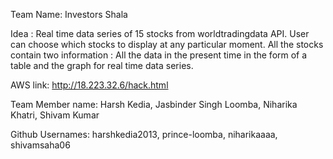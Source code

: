 Team Name: Investors Shala

Idea : 
Real time data series of 15 stocks from worldtradingdata API. User can choose which stocks to display at any particular moment.
All the stocks contain two information : All the data in the present time in the form of a table and the graph for real time data series.

AWS link: http://18.223.32.6/hack.html

Team Member name: Harsh Kedia, Jasbinder Singh Loomba, Niharika Khatri, Shivam Kumar

Github Usernames: harshkedia2013, prince-loomba, niharikaaaa, shivamsaha06
                
            
